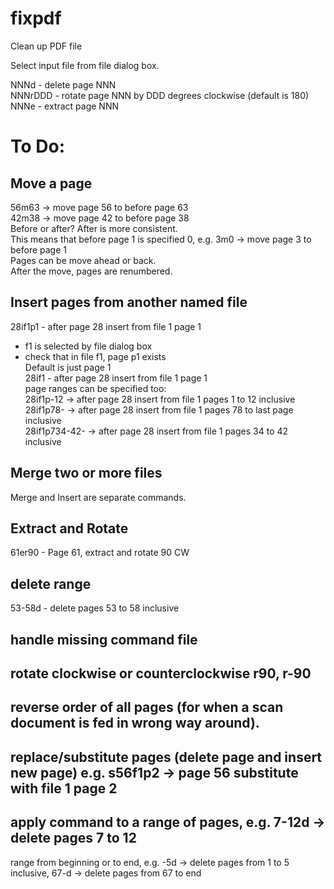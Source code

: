 # fixpdf
Clean up PDF file

Select input file from file dialog box.

NNNd - delete page NNN  
NNNrDDD - rotate page NNN by DDD degrees clockwise (default is 180)  
NNNe - extract page NNN  

# To Do:
## Move a page
56m63 -> move page 56 to before page 63    
42m38 -> move page 42 to before page 38   
Before or after? After is more consistent.  
This means that before page 1 is specified 0, e.g. 3m0 -> move page 3 to before page 1  
Pages can be move ahead or back.  
After the move, pages are renumbered.  

## Insert pages from another named file  
28if1p1 - after page 28 insert from file 1 page 1  
 - f1 is selected by file dialog box  
 - check that in file f1, page p1 exists  
Default is just page 1  
28if1 - after page 28 insert from file 1 page 1  
page ranges can be specified too:  
28if1p-12 -> after page 28 insert from file 1 pages 1 to 12 inclusive  
28if1p78- -> after page 28 insert from file 1 pages 78 to last page inclusive  
28if1p734-42- -> after page 28 insert from file 1 pages 34 to 42 inclusive  

## Merge two or more files
Merge and Insert are separate commands.   

## Extract and Rotate  
61er90 - Page 61, extract and rotate 90 CW   

## delete range  
53-58d - delete pages 53 to 58 inclusive  

## handle missing command file

## rotate clockwise or counterclockwise r90, r-90

## reverse order of all pages (for when a scan document is fed in wrong way around).

## replace/substitute pages (delete page and insert new page) e.g. s56f1p2 -> page 56 substitute with file 1 page 2

## apply command to a range of pages, e.g. 7-12d -> delete pages 7 to 12
range from beginning or to end, e.g. -5d -> delete pages from 1 to 5 inclusive, 67-d -> delete pages from 67 to end  



